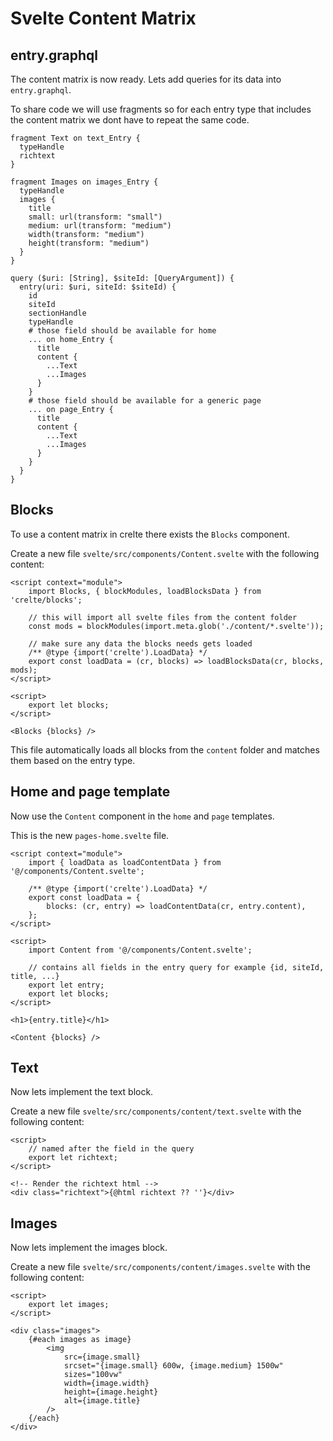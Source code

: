 # Svelte Content Matrix

## entry.graphql

The content matrix is now ready. Lets add queries for its data into `entry.graphql`.

To share code we will use fragments so for each entry type that includes the content matrix
we dont have to repeat the same code.
```graphql{1-15,26-29,34-37}
fragment Text on text_Entry {
  typeHandle
  richtext
}

fragment Images on images_Entry {
  typeHandle
  images {
    title
    small: url(transform: "small")
    medium: url(transform: "medium")
    width(transform: "medium")
    height(transform: "medium")
  }
}

query ($uri: [String], $siteId: [QueryArgument]) {
  entry(uri: $uri, siteId: $siteId) {
    id
    siteId
    sectionHandle
    typeHandle
    # those field should be available for home
    ... on home_Entry {
      title
      content {
        ...Text
        ...Images
      }
    }
    # those field should be available for a generic page
    ... on page_Entry {
      title
      content {
        ...Text
        ...Images
      }
    }
  }
}
```

## Blocks
To use a content matrix in crelte there exists the `Blocks` component.

Create a new file `svelte/src/components/Content.svelte` with the following content:
```svelte
<script context="module">
	import Blocks, { blockModules, loadBlocksData } from 'crelte/blocks';

	// this will import all svelte files from the content folder
	const mods = blockModules(import.meta.glob('./content/*.svelte'));

	// make sure any data the blocks needs gets loaded
	/** @type {import('crelte').LoadData} */
	export const loadData = (cr, blocks) => loadBlocksData(cr, blocks, mods);
</script>

<script>
	export let blocks;
</script>

<Blocks {blocks} />
```

This file automatically loads all blocks from the `content` folder
and matches them based on the entry type.

## Home and page template
Now use the `Content` component in the `home` and `page` templates.

This is the new `pages-home.svelte` file.
```svelte
<script context="module">
	import { loadData as loadContentData } from '@/components/Content.svelte';

	/** @type {import('crelte').LoadData} */
	export const loadData = {
		blocks: (cr, entry) => loadContentData(cr, entry.content),
	};
</script>

<script>
	import Content from '@/components/Content.svelte';

	// contains all fields in the entry query for example {id, siteId, title, ...}
	export let entry;
	export let blocks;
</script>

<h1>{entry.title}</h1>

<Content {blocks} />
```

## Text

Now lets implement the text block.

Create a new file `svelte/src/components/content/text.svelte` with the following content:
```svelte
<script>
	// named after the field in the query
	export let richtext;
</script>

<!-- Render the richtext html -->
<div class="richtext">{@html richtext ?? ''}</div>
```

## Images

Now lets implement the images block.

Create a new file `svelte/src/components/content/images.svelte` with the following content:
```svelte
<script>
	export let images;
</script>

<div class="images">
	{#each images as image}
		<img
			src={image.small}
			srcset="{image.small} 600w, {image.medium} 1500w"
			sizes="100vw"
			width={image.width}
			height={image.height}
			alt={image.title}
		/>
	{/each}
</div>
```
